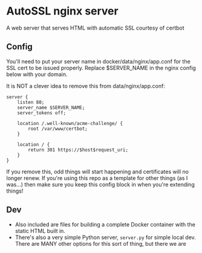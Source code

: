 # AutoSSL nginx server

A web server that serves HTML with automatic SSL courtesy of certbot

## Config

You'll need to put your server name in docker/data/nginx/app.conf for the SSL cert to be issued properly. Replace $SERVER_NAME in the nginx config below with your domain.

It is NOT a clever idea to remove this from data/nginx/app.conf:

```
server {
    listen 80;
    server_name $SERVER_NAME;
    server_tokens off;

    location /.well-known/acme-challenge/ {
        root /var/www/certbot;
    }

    location / {
        return 301 https://$host$request_uri;
    }
}
```

If you remove this, odd things will start happening and certificates will no longer renew. If you're using this repo as a template for other things (as I was...) then make sure you keep this config block in when you're extending things!

## Dev

- Also included are files for building a complete Docker container with the static HTML built in.
- There's also a very simple Python server, `server.py` for simple local dev. There are MANY other options for this sort of thing, but there we are 